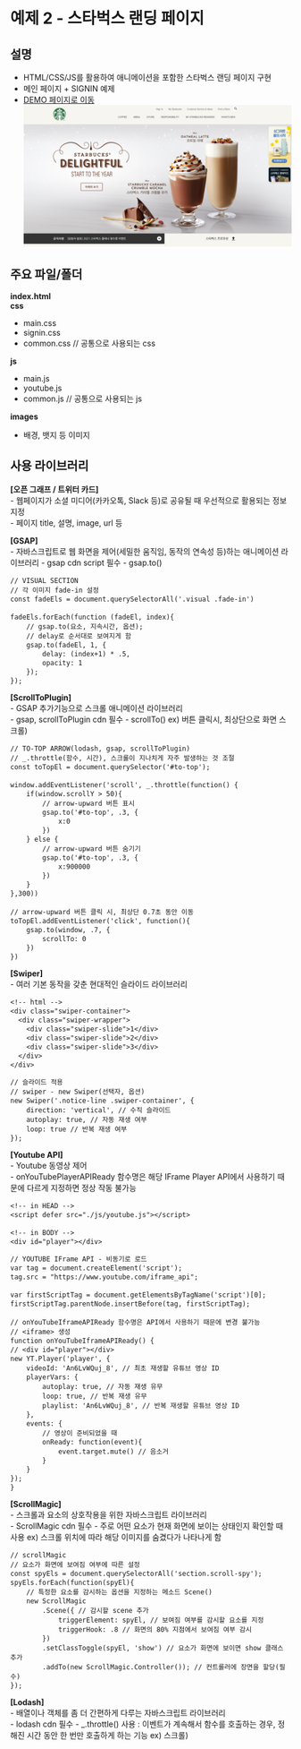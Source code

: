 # 예제 2 - 스타벅스 랜딩 페이지

## 설명
- HTML/CSS/JS를 활용하여 애니메이션을 포함한 스타벅스 랜딩 페이지 구현
- 메인 페이지 + SIGNIN 예제
- <a href="https://scintillating-gnome-7293ce.netlify.app/" target="_blank">DEMO 페이지로 이동</a>
![preview](./images/preview.png)

## 주요 파일/폴더
**index.html**  
**css**
- main.css
- signin.css
- common.css // 공통으로 사용되는 css  

**js**
- main.js
- youtube.js
- common.js // 공통으로 사용되는 js  

**images**
- 배경, 뱃지 등 이미지


## 사용 라이브러리

**[오픈 그래프 / 트위터 카드]**  
    - 웹페이지가 소셜 미디어(카카오톡, Slack 등)로 공유될 때 우선적으로 활용되는 정보 지정  
    - 페이지 title, 설명, image, url 등 

**[GSAP]**  
    - 자바스크립트로 웹 화면을 제어(세밀한 움직임, 동작의 연속성 등)하는 애니메이션 라이브러리
    - gsap cdn script 필수
    - gsap.to()
```
// VISUAL SECTION
// 각 이미지 fade-in 설정
const fadeEls = document.querySelectorAll('.visual .fade-in')

fadeEls.forEach(function (fadeEl, index){
    // gsap.to(요소, 지속시간, 옵션);
    // delay로 순서대로 보여지게 함
    gsap.to(fadeEl, 1, {
        delay: (index+1) * .5,
        opacity: 1
    });
});
```

**[ScrollToPlugin]**  
    - GSAP 추가기능으로 스크롤 애니메이션 라이브러리  
    - gsap, scrollToPlugin cdn 필수
    - scrollTo()
    ex) 버튼 클릭시, 최상단으로 화면 스크롤)
```
// TO-TOP ARROW(lodash, gsap, scrollToPlugin)
// _.throttle(함수, 시간), 스크롤이 지나치게 자주 발생하는 것 조절
const toTopEl = document.querySelector('#to-top');

window.addEventListener('scroll', _.throttle(function() {
    if(window.scrollY > 50){
        // arrow-upward 버튼 표시
        gsap.to('#to-top', .3, {
            x:0
        })
    } else {
        // arrow-upward 버튼 숨기기
        gsap.to('#to-top', .3, {
            x:900000
        })
    }
},300))

// arrow-upward 버튼 클릭 시, 최상단 0.7초 동안 이동
toTopEl.addEventListener('click', function(){
    gsap.to(window, .7, {
        scrollTo: 0
    })
})
```

**[Swiper]**  
    - 여러 기본 동작을 갖춘 현대적인 슬라이드 라이브러리
```
<!-- html -->
<div class="swiper-container">
  <div class="swiper-wrapper">
    <div class="swiper-slide">1</div>
    <div class="swiper-slide">2</div>
    <div class="swiper-slide">3</div>
  </div>
</div>
```

```
// 슬라이드 적용
// swiper - new Swiper(선택자, 옵션)
new Swiper('.notice-line .swiper-container', {
    direction: 'vertical', // 수직 슬라이드
    autoplay: true, // 자동 재생 여부
    loop: true // 반복 재생 여부
});
```

**[Youtube API]**  
    - Youtube 동영상 제어  
    - onYouTubePlayerAPIReady 함수명은 해당 IFrame Player API에서 사용하기 때문에 다르게 지정하면 정상 작동 불가능
```
<!-- in HEAD -->
<script defer src="./js/youtube.js"></script>

<!-- in BODY -->
<div id="player"></div>
```

```
// YOUTUBE IFrame API - 비동기로 로드
var tag = document.createElement('script');
tag.src = "https://www.youtube.com/iframe_api";

var firstScriptTag = document.getElementsByTagName('script')[0];
firstScriptTag.parentNode.insertBefore(tag, firstScriptTag);

// onYouTubeIframeAPIReady 함수명은 API에서 사용하기 때문에 변경 불가능
// <iframe> 생성
function onYouTubeIframeAPIReady() {
// <div id="player"></div>
new YT.Player('player', {
    videoId: 'An6LvWQuj_8', // 최초 재생할 유튜브 영상 ID
    playerVars: {
        autoplay: true, // 자동 재생 유무
        loop: true, // 반복 재생 유무
        playlist: 'An6LvWQuj_8', // 반복 재생할 유튜브 영상 ID
    },
    events: {
        // 영상이 준비되었을 때
        onReady: function(event){
            event.target.mute() // 음소거
        }
    }
});
}
```

**[ScrollMagic]**  
    - 스크롤과 요소의 상호작용을 위한 자바스크립트 라이브러리  
    - ScrollMagic cdn 필수
    - 주로 어떤 요소가 현재 화면에 보이는 상태인지 확인할 때 사용
    ex) 스크롤 위치에 따라 해당 이미지를 숨겼다가 나타나게 함
```
// scrollMagic
// 요소가 화면에 보여짐 여부에 따른 설정
const spyEls = document.querySelectorAll('section.scroll-spy');
spyEls.forEach(function(spyEl){
    // 특정한 요소를 감시하는 옵션을 지정하는 메소드 Scene()
    new ScrollMagic
        .Scene({ // 감시할 scene 추가
            triggerElement: spyEl, // 보여짐 여부를 감시할 요소를 지정
            triggerHook: .8 // 화면의 80% 지점에서 보여짐 여부 감시
        })
        .setClassToggle(spyEl, 'show') // 요소가 화면에 보이면 show 클래스 추가
        .addTo(new ScrollMagic.Controller()); // 컨트롤러에 장면을 할당(필수)
});
```

**[Lodash]**  
    - 배열이나 객체를 좀 더 간편하게 다루는 자바스크립트 라이브러리  
    - lodash cdn 필수
    - _.throttle() 사용 : 이벤트가 계속해서 함수를 호출하는 경우, 정해진 시간 동안 한 번만 호출하게 하는 기능
    ex) 스크롤)